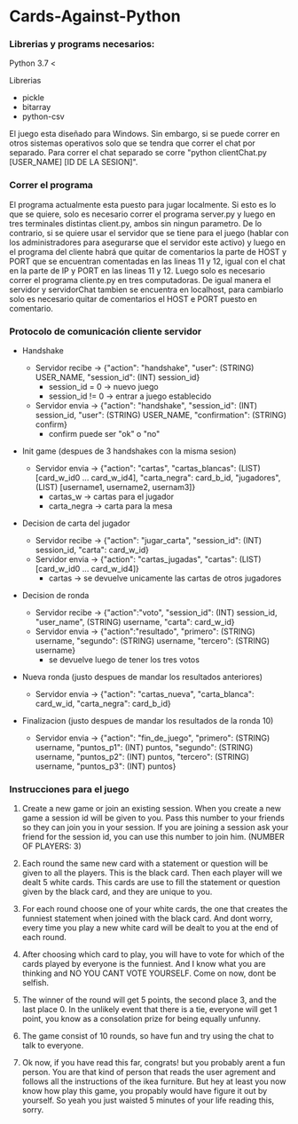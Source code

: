 # Cards-Against-Python

### Librerias y programs necesarios:
Python 3.7 <

Librerias
- pickle
- bitarray
- python-csv

El juego esta diseñado para Windows. Sin embargo, si se puede correr en otros sistemas operativos solo que se tendra que correr el chat por separado. Para correr el
chat separado se corre "python clientChat.py [USER_NAME] [ID DE LA SESION]".

### Correr el programa
El programa actualmente esta puesto para jugar localmente. Si esto es lo que se quiere, solo es necesario correr el programa server.py y luego en tres 
terminales distintas client.py, ambos sin ningun parametro. De lo contrario, si se quiere usar el servidor que se tiene para el juego (hablar con los administradores
para asegurarse que el servidor este activo) y luego en el programa del cliente habrá que quitar de comentarios la parte de HOST y PORT que se encuentran comentadas
en las lineas 11 y 12, igual con el chat en la parte de IP y PORT en las lineas 11 y 12. Luego solo es necesario correr el programa cliente.py en tres computadoras. De igual
manera el servidor y servidorChat tambien se encuentra en localhost, para cambiarlo solo es necesario quitar de comentarios el HOST e PORT puesto en comentario.

### Protocolo de comunicación cliente servidor 
- Handshake
  - Servidor recibe -> {"action": "handshake", "user": (STRING) USER_NAME, "session_id": (INT) session_id}
    - session_id = 0  -> nuevo juego
    - session_id != 0 -> entrar a juego establecido
  - Servidor envia  -> {"action": "handshake", "session_id": (INT) session_id, "user": (STRING) USER_NAME, "confirmation": (STRING) confirm}
    - confirm puede ser "ok" o "no"

- Init game (despues de  3 handshakes con la misma sesion)
  - Servidor envia  -> {"action": "cartas", "cartas_blancas": (LIST) [card_w_id0 ... card_w_id4], "carta_negra": card_b_id, "jugadores", (LIST) [username1, username2, usernam3]}
    - cartas_w -> cartas para el jugador
    - carta_negra -> carta para la mesa
    
- Decision de carta del jugador
  - Servidor recibe -> {"action": "jugar_carta", "session_id": (INT) session_id, "carta": card_w_id}
  - Servidor envia  -> {"action": "cartas_jugadas", "cartas": (LIST) [card_w_id0 ... card_w_id4]}
    - cartas -> se devuelve unicamente las cartas de otros jugadores

- Decision de ronda
  - Servidor recibe -> {"action":"voto", "session_id": (INT) session_id, "user_name", (STRING) username, "carta": card_w_id}
  - Servidor envia  -> {"action":"resultado", "primero": (STRING) username, "segundo": (STRING) username, "tercero": (STRING) username}
    - se devuelve luego de tener los tres votos

- Nueva ronda (justo despues de mandar los resultados anteriores)
  - Servidor envia  -> {"action": "cartas_nueva", "carta_blanca": card_w_id, "carta_negra": card_b_id}
    
- Finalizacion (justo despues de mandar los resultados de la ronda 10)
  - Servidor envia  -> {"action": "fin_de_juego", "primero": (STRING) username, "puntos_p1": (INT) puntos, "segundo": (STRING) username, "puntos_p2": (INT) puntos, "tercero": (STRING) username, "puntos_p3": (INT) puntos}
  
  
### Instrucciones para el juego
1. Create a new game or join an existing session. When you create a new game
a session id will be given to you. Pass this number to your friends so they 
can join you in your session. If you are joining a session ask your friend for
the session id, you can use this number to join him. (NUMBER OF PLAYERS: 3)

2. Each round the same new card with a statement or question will be given to all 
the players. This is the black card. Then each player will we dealt 5 white cards. 
This cards are use to fill the statement or question given by the black card, and
they are unique to you.

3. For each round choose one of your white cards, the one that creates the funniest
statement when joined with the black card. And dont worry, every time you play a new
white card will be dealt to you at the end of each round.

4. After choosing which card to play, you will have to vote for which of the cards 
played by everyone is the funniest. And I know what you are thinking and NO YOU CANT 
VOTE YOURSELF. Come on now, dont be selfish.

5. The winner of the round will get 5 points, the second place 3, and the last place 0.
In the unlikely event that there is a tie, everyone will get 1 point, you know as a
consolation prize for being equally unfunny.

6. The game consist of 10 rounds, so have fun and try using the chat to talk to 
everyone.

7. Ok now, if you have read this far, congrats! but you probably arent a fun person. You are
that kind of person that reads the user agrement and follows all the instructions of the
ikea furniture. But hey at least you now know how play this game, you propably would have 
figure it out by yourself. So yeah you just waisted 5 minutes of your life reading this,
sorry.
 
  
   
 
 
  
  
